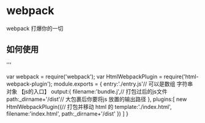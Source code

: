 # webpack
webpack 打爆你的一切

## 如何使用
'''
<!--

 es5
1:npm i webpack -g
2:npm i webpack --save-dev / -D
3:touch webpack.confij.js 

-->
var webpack = require('webpack');
var HtmlWebpackPlugin = require('html-webpack-plugin');
module.exports = {
    entry:'./entry.js'// 可以是数组 字符串 对象 【js的入口】
    output:{
        filename:'bundle.j',// 打包过后的js文件
        path:_dirname+'/dist'// 大包裹后你要将js 放置的输出路径
    },
    plugins:[
        new HtmlWebpackPlugin({// 打包并移动 html 的
            template:'./index.html',
            filename:'index.html',
            path:_dirname+'/dist'
        })
    ]
}